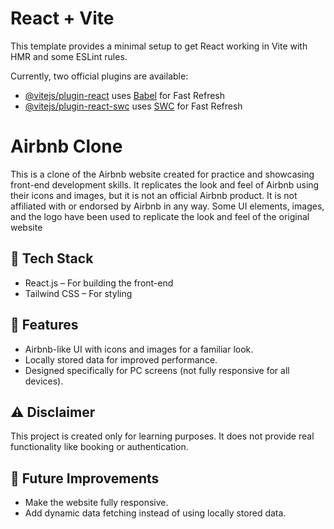 # React + Vite

This template provides a minimal setup to get React working in Vite with HMR and some ESLint rules.

Currently, two official plugins are available:

- [@vitejs/plugin-react](https://github.com/vitejs/vite-plugin-react/blob/main/packages/plugin-react/README.md) uses [Babel](https://babeljs.io/) for Fast Refresh
- [@vitejs/plugin-react-swc](https://github.com/vitejs/vite-plugin-react-swc) uses [SWC](https://swc.rs/) for Fast Refresh

# Airbnb Clone

This is a clone of the Airbnb website created for practice and showcasing front-end development skills. It replicates the look and feel of Airbnb using their icons and images, but it is not an official Airbnb product. It is not affiliated with or endorsed by Airbnb in any way. Some UI elements, images, and the logo have been used to replicate the look and feel of the original website

## 🚀 Tech Stack
- React.js – For building the front-end
- Tailwind CSS – For styling

## 📌 Features
- Airbnb-like UI with icons and images for a familiar look.
- Locally stored data for improved performance.
- Designed specifically for PC screens (not fully responsive for all devices).

## ⚠️ Disclaimer
This project is created only for learning purposes. It does not provide real functionality like booking or authentication.

## 🎯 Future Improvements
- Make the website fully responsive.
- Add dynamic data fetching instead of using locally stored data.




